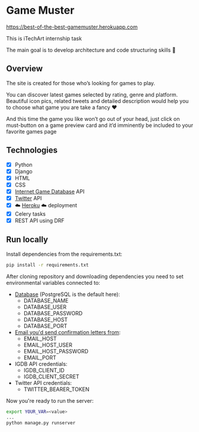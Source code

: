 # Game Muster

https://best-of-the-best-gamemuster.herokuapp.com

This is iTechArt internship task

The main goal is to develop architecture and code structuring skills :muscle:

## Overview

The site is created for those who’s looking for games to play.

You can discover latest games selected by rating, genre and platform. Beautiful icon pics, related tweets and detailed description would help you to choose what game you are take a fancy :hearts:

And this time the game you like won’t go out of your head, just click on must-button on a game preview card and it’d imminently be included to your favorite games page

## Technologies

- [x] Python
- [x] Django
- [x] HTML
- [x] CSS
- [x] [Internet Game Database](https://www.igdb.com/api) API
- [x] [Twitter](https://developer.twitter.com/en/docs) API
- [x] :cloud: [Heroku](https://www.heroku.com/) :cloud: deployment
- [x] Celery tasks
- [x] REST API using DRF

## Run locally

Install dependencies from the requirements.txt:
```sh
pip install -r requirements.txt
```
After cloning repository and downloading dependencies you need to set environmental variables connected to:
- [Database](https://docs.djangoproject.com/en/3.2/ref/settings/#databases) (PostgreSQL is the default here):
  - DATABASE_NAME
  - DATABASE_USER
  - DATABASE_PASSWORD
  - DATABASE_HOST
  - DATABASE_PORT
- [Email you'd send confirmation letters from](https://docs.djangoproject.com/en/3.2/topics/email/#send-mail):
  - EMAIL_HOST
  - EMAIL_HOST_USER
  - EMAIL_HOST_PASSWORD
  - EMAIL_PORT
- IGDB API credentials:
  - IGDB_CLIENT_ID
  - IGDB_CLIENT_SECRET
- Twitter API credentials:
  - TWITTER_BEARER_TOKEN

Now you're ready to run the server:
```sh
export YOUR_VAR=<value>
...
python manage.py runserver
```
